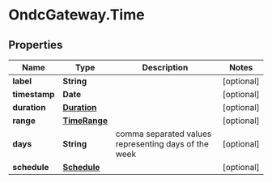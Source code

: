 # OndcGateway.Time

## Properties
Name | Type | Description | Notes
------------ | ------------- | ------------- | -------------
**label** | **String** |  | [optional] 
**timestamp** | **Date** |  | [optional] 
**duration** | [**Duration**](Duration.md) |  | [optional] 
**range** | [**TimeRange**](TimeRange.md) |  | [optional] 
**days** | **String** | comma separated values representing days of the week | [optional] 
**schedule** | [**Schedule**](Schedule.md) |  | [optional] 
